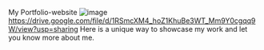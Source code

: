 My Portfolio-website
![image](https://user-images.githubusercontent.com/115420097/236266703-f8d8be18-a060-4702-afc1-706c2e34b402.png)
https://drive.google.com/file/d/1RSmcXM4_hoZ1KhuBe3WT_Mm9Y0cgqq9W/view?usp=sharing
Here is a unique way to showcase my work and let you know more about me.
